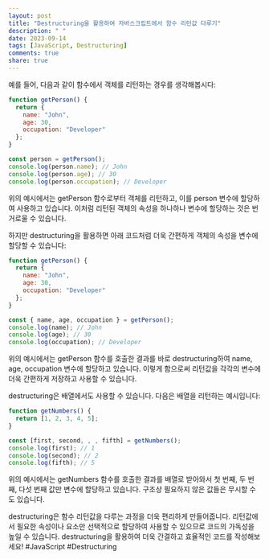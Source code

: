 ```yaml
---
layout: post
title: "Destructuring을 활용하여 자바스크립트에서 함수 리턴값 다루기"
description: " "
date: 2023-09-14
tags: [JavaScript, Destructuring]
comments: true
share: true
---
```


예를 들어, 다음과 같이 함수에서 객체를 리턴하는 경우를 생각해봅시다:

```javascript
function getPerson() {
  return {
    name: "John",
    age: 30,
    occupation: "Developer"
  };
}

const person = getPerson();
console.log(person.name); // John
console.log(person.age); // 30
console.log(person.occupation); // Developer
```

위의 예시에서는 getPerson 함수로부터 객체를 리턴하고, 이를 person 변수에 할당하여 사용하고 있습니다. 이처럼 리턴된 객체의 속성을 하나하나 변수에 할당하는 것은 번거로울 수 있습니다.

하지만 destructuring을 활용하면 아래 코드처럼 더욱 간편하게 객체의 속성을 변수에 할당할 수 있습니다:

```javascript
function getPerson() {
  return {
    name: "John",
    age: 30,
    occupation: "Developer"
  };
}

const { name, age, occupation } = getPerson();
console.log(name); // John
console.log(age); // 30
console.log(occupation); // Developer
```

위의 예시에서는 getPerson 함수를 호출한 결과를 바로 destructuring하여 name, age, occupation 변수에 할당하고 있습니다. 이렇게 함으로써 리턴값을 각각의 변수에 더욱 간편하게 저장하고 사용할 수 있습니다.

destructuring은 배열에서도 사용할 수 있습니다. 다음은 배열을 리턴하는 예시입니다:

```javascript
function getNumbers() {
  return [1, 2, 3, 4, 5];
}

const [first, second, , , fifth] = getNumbers();
console.log(first); // 1
console.log(second); // 2
console.log(fifth); // 5
```

위의 예시에서는 getNumbers 함수를 호출한 결과를 배열로 받아와서 첫 번째, 두 번째, 다섯 번째 값만 변수에 할당하고 있습니다. 구조상 필요하지 않은 값들은 무시할 수도 있습니다.

destructuring은 함수 리턴값을 다루는 과정을 더욱 편리하게 만들어줍니다. 리턴값에서 필요한 속성이나 요소만 선택적으로 할당하여 사용할 수 있으므로 코드의 가독성을 높일 수 있습니다. destructuring을 활용하여 더욱 간결하고 효율적인 코드를 작성해보세요! #JavaScript #Destructuring